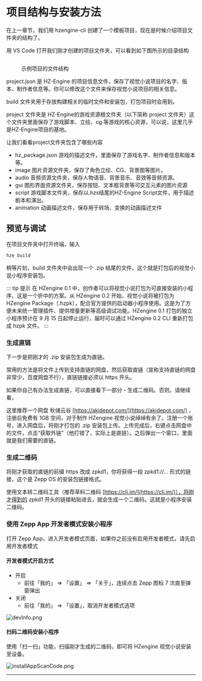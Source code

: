 # 项目结构与安装方法

在上一章节，我们用 hzengine-cli 创建了一个模板项目，现在是时候介绍项目文件夹的结构了。

用 VS Code 打开我们刚才创建的项目文件夹，可以看到如下图所示的目录结构

<figure><img src="/static/image/image.png" alt=""><figcaption><p>示例项目的文件结构</p></figcaption></figure>

project.json 是 HZ-Engine 的项目信息文件，保存了视觉小说项目的名字、版本、制作者信息等。你可以修改这个文件来保存视觉小说项目的相关信息。

build 文件夹用于存放构建相关的临时文件和安装包，打包项目时会用到。

project 文件夹是 HZ-Engine的游戏资源根文件夹（以下简称 project 文件夹）这个文件夹里面保存了游戏脚本、立绘、cg 等游戏的核心资源，可以说，这里几乎是HZ-Engine项目的基地。

让我们看看project文件夹包含了哪些内容

* hz\_package.json 游戏的描述文件，里面保存了游戏名字、制作者信息和版本等。
* image 图片资源文件夹，保存了角色立绘、CG、背景图等图片。
* audio 音频资源文件夹，保存人物语音、背景音乐、音效等音频资源。
* gui 图形界面资源文件夹，保存按钮、文本框背景等可交互元素的图片资源
* script 游戏脚本文件夹，保存以.hzs结尾的HZ-Engine Script文件，用于描述剧本和演出。
* animation 动画描述文件，保存用于转场、变换的动画描述文件

## 预览与调试

在项目文件夹中打开终端，输入

```sh
hze build
```

稍等片刻，build 文件夹中会出现一个 .zip 结尾的文件，这个就是打包后的视觉小说小程序安装包。

::: tip 提示
在 HZengine 0.1 中，创作者可以将视觉小说打包为可直接安装的小程序，这是一个折中的方案。从 HZengine 0.2 开始，视觉小说将被打包为 HZengine Package（.hzpk），配合官方提供的启动器小程序使用。这是为了方便未来统一管理插件、提供增量更新等高级调试功能。HZengine 0.1 打包的独立小程序预计在 9 月 15 日起停止运行，届时可以通过 HZengine 0.2 CLI 重新打包成 hzpk 文件。
:::

### 生成直链

下一步是把刚才的 .zip 安装包生成为直链。

常用的方法是将文件上传到支持直链的网盘，然后获取直链（宣称支持直链的网盘非常少，百度网盘不行），直链链接必须以 https 开头。

如果你自己有办法生成直链，可以直接看下一部分 - 生成二维码。否则，请继续看，

这里推荐一个网盘 秋储云谷 [https://akidepot.com/](https://akidepot.com/) ，注册后免费有 1GB 空间，对于制作 HZengine 视觉小说绰绰有余了。注册一个账号，进入网盘后，将刚才打包的 .zip 安装包上传。上传完成后，右键点击网盘中的文件，点击“获取外链”（他打错了，实际上是直链）。之后弹出一个窗口，里面就是我们需要的直链。

### 生成二维码

将刚才获取的直链的前缀 https 改成 zpkd1，你将获得一段 zpkd1://... 形式的链接，这个是 Zepp OS 的安装包链接格式。

使用文本转二维码工具（推荐草料二维码 [https://cli.im/](https://cli.im/)），将刚才得到的 zpkd1 开头的链接粘贴进去，就会生成一个二维码。这就是小程序安装二维码。

### 使用 Zepp App 开发者模式安装小程序

打开 Zepp App，进入开发者模式页面，如果你之前没有启用开发者模式，请先启用开发者模式

#### 开发者模式开启方式 <a href="#kai-fa-zhe-mo-shi-kai-qi-fang-shi-sao-ma-an-zhuang-xiao-cheng-xu" id="kai-fa-zhe-mo-shi-kai-qi-fang-shi-sao-ma-an-zhuang-xiao-cheng-xu"></a>

* 开启
  * 前往「我的」 => 「设置」 => 「关于」，连续点击 Zepp 图标 7 次直至弹窗弹出
* 关闭
  * 前往「我的」 => 「设置」，取消开发者模式选项

![devInfo.png](https://docs.zepp.com/zh-cn/assets/images/dev\_info-116b04decb3f7e537d013dac3023ffd1.png)

#### 扫码二维码安装小程序

使用「扫一扫」功能，扫描刚才生成的二维码，即可将 HZengine 视觉小说安装至设备。

![installAppScanCode.png](https://docs.zepp.com/zh-cn/assets/images/install\_app\_scan\_code-94bc951129feae201b090a4f5a864e06.jpg)

***

